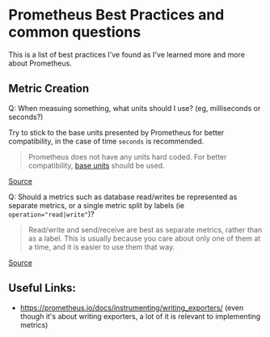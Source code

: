 # Prometheus Best Practices and common questions

This is a list of best practices I've found as I've learned more and more about Prometheus.

## Metric Creation

Q: When measuing something, what units should I use? (eg, milliseconds or seconds?) 

Try to stick to the base units presented by Prometheus for better compatibility, in the case of time `seconds` is recommended.

> Prometheus does not have any units hard coded. For better compatibility, [base units](https://prometheus.io/docs/practices/naming/#base-units) should be used.

[Source](https://prometheus.io/docs/practices/naming/#base-units)

Q: Should a metrics such as database read/writes be represented as separate metrics, or a single metric split by labels (ie `operation="read|write"`)?

> Read/write and send/receive are best as separate metrics, rather than as a label. This is usually because you care about only one of them at a time, and it is easier to use them that way.  

[Source](https://prometheus.io/docs/instrumenting/writing_exporters/#labels)


## Useful Links:

- https://prometheus.io/docs/instrumenting/writing_exporters/ (even though it's about writing exporters, a lot of it is relevant to implementing metrics)
